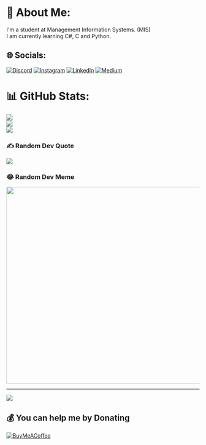 # 💫 About Me:
I'm a student at Management Information Systems. (MIS)<br>I am currently learning C#, C and Python.<br>


## 🌐 Socials:
[![Discord](https://img.shields.io/badge/Discord-%237289DA.svg?logo=discord&logoColor=white)](htttps://discord.gg/josephex#8628) [![Instagram](https://img.shields.io/badge/Instagram-%23E4405F.svg?logo=Instagram&logoColor=white)](https://instagram.com/yusuf.python) [![LinkedIn](https://img.shields.io/badge/LinkedIn-%230077B5.svg?logo=linkedin&logoColor=white)](https://linkedin.com/in/yusufornek) [![Medium](https://img.shields.io/badge/Medium-12100E?logo=medium&logoColor=white)](https://medium.com/@yusufornek) 


# 📊 GitHub Stats:
![](https://github-readme-stats.vercel.app/api?username=yusufornek&theme=dark&hide_border=false&include_all_commits=false&count_private=false)<br/>
![](https://github-readme-streak-stats.herokuapp.com/?user=yusufornek&theme=dark&hide_border=false)<br/>
![](https://github-readme-stats.vercel.app/api/top-langs/?username=yusufornek&theme=dark&hide_border=false&include_all_commits=false&count_private=false&layout=compact)

### ✍️ Random Dev Quote
![](https://quotes-github-readme.vercel.app/api?type=vetical&theme=dark)

### 😂 Random Dev Meme
<img src="[https://thecodinglove.com/when-the-sales-guy-tries-to-show-an-untested-feature](https://github.com/codewithpom/dev-meme/raw/main/images/11.png)" width="512px"/>

---
[![](https://visitcount.itsvg.in/api?id=yusufornek&icon=9&color=4)](https://visitcount.itsvg.in)

  ## 💰 You can help me by Donating
  [![BuyMeACoffee](https://img.shields.io/badge/Buy%20Me%20a%20Coffee-ffdd00?style=for-the-badge&logo=buy-me-a-coffee&logoColor=black)](https://buymeacoffee.com/yusufornek) 

  <!-- Proudly created with GPRM ( https://gprm.itsvg.in ) -->
  
